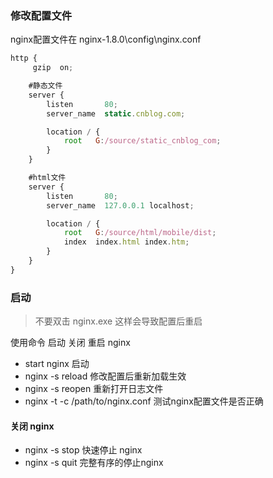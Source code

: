 ### 修改配置文件

nginx配置文件在 nginx-1.8.0\config\nginx.conf 

```js
http {
     gzip  on;

    #静态文件
    server {
        listen       80;
        server_name  static.cnblog.com;

        location / {
            root   G:/source/static_cnblog_com;
        }
    }

    #html文件
    server {
        listen       80;
        server_name  127.0.0.1 localhost;

        location / {
            root   G:/source/html/mobile/dist;
            index  index.html index.htm;
        }
    }
}

```

### 启动

> 不要双击 nginx.exe 这样会导致配置后重启 

使用命令 启动 关闭 重启 nginx

* start nginx 启动
* nginx -s reload 修改配置后重新加载生效
* nginx -s reopen 重新打开日志文件
* nginx -t -c /path/to/nginx.conf 测试nginx配置文件是否正确

#### 关闭 nginx
* nginx -s stop 快速停止 nginx
* nginx -s quit 完整有序的停止nginx

